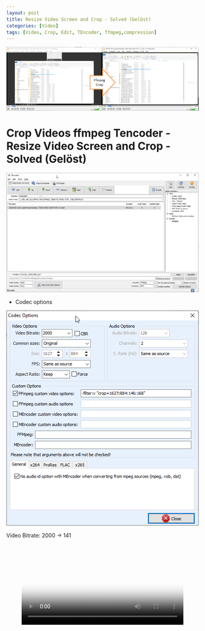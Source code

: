 ```yaml
---
layout: post
title: Resize Video Screen and Crop - Solved (Gelöst)
categories: [Video]
tags: [Video, Crop, Edit, TEncoder, ffmpeg,compression]
--- 
```


![](../pics/20231012111457_TencoderffMpg.png)

# Crop Videos ffmpeg Tencoder - Resize Video Screen and Crop - Solved (Gelöst)

![](../pics/20231012110303-tencoder.png)


- Codec options 

![](../pics/20231012110333.png)

Video Bitrate: 2000 -> 141  

<figure class="video_container">
  <video width="100%"  controls="true" 
  allowfullscreen="true" poster="../pics/20231012111457_TencoderffMpg.png">
    <source src="/mov/20200720 1624-1-jsprit Java Routing.mp4" type="video/mp4">
  </video>
</figure>